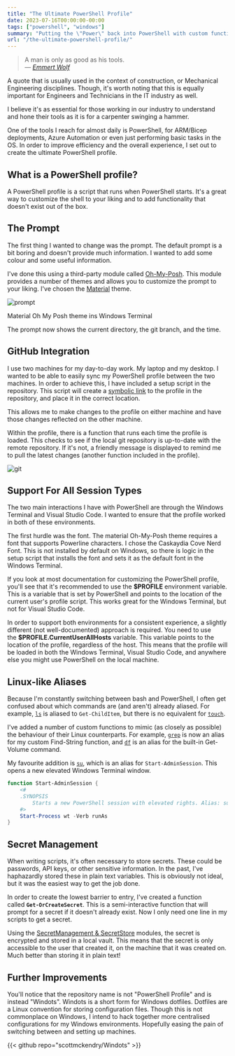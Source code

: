 ```yaml
---
title: "The Ultimate PowerShell Profile"
date: 2023-07-16T00:00:00-00:00
tags: ["powershell", "windows"]
summary: "Putting the \"Power\" back into PowerShell with custom functions and aliases 💪"
url: "/the-ultimate-powershell-profile/"
---
```


> A man is only as good as his tools.  
> — <cite>[Emmert Wolf](https://dah.li/a/post/emmert-wolf?ref=scottmckendry.tech)</cite>

A quote that is usually used in the context of construction, or Mechanical Engineering disciplines. Though, it's worth noting that this is equally important for Engineers and Technicians in the IT industry as well.

I believe it's as essential for those working in our industry to understand and hone their tools as it is for a carpenter swinging a hammer.

One of the tools I reach for almost daily is PowerShell, for ARM/Bicep deployments, Azure Automation or even just performing basic tasks in the OS. In order to improve efficiency and the overall experience, I set out to create the ultimate PowerShell profile.

## What is a PowerShell profile?

A PowerShell profile is a script that runs when PowerShell starts. It's a great way to customize the shell to your liking and to add functionality that doesn't exist out of the box.

## The Prompt

The first thing I wanted to change was the prompt. The default prompt is a bit boring and doesn't provide much information. I wanted to add some colour and some useful information.

I've done this using a third-party module called [Oh-My-Posh](https://ohmyposh.dev/?ref=scottmckendry.tech). This module provides a number of themes and allows you to customize the prompt to your liking. I've chosen the [Material](https://ohmyposh.dev/docs/themes?ref=scottmckendry.tech#material) theme.

![prompt](/img/powershell-profile/prompt.webp)

Material Oh My Posh theme ins Windows Terminal

The prompt now shows the current directory, the git branch, and the time.

## GitHub Integration

I use two machines for my day-to-day work. My laptop and my desktop. I wanted to be able to easily sync my PowerShell profile between the two machines. In order to achieve this, I have included a setup script in the repository. This script will create a [symbolic link](https://learn.microsoft.com/en-us/windows/security/threat-protection/security-policy-settings/create-symbolic-links?ref=scottmckendry.tech) to the profile in the repository, and place it in the correct location.

This allows me to make changes to the profile on either machine and have those changes reflected on the other machine.

Within the profile, there is a function that runs each time the profile is loaded. This checks to see if the local git repository is up-to-date with the remote repository. If it's not, a friendly message is displayed to remind me to pull the latest changes (another function included in the profile).

![git](/img/powershell-profile/git-integration.webp)

## Support For All Session Types

The two main interactions I have with PowerShell are through the Windows Terminal and Visual Studio Code. I wanted to ensure that the profile worked in both of these environments.

The first hurdle was the font. The material Oh-My-Posh theme requires a font that supports Powerline characters. I chose the Caskaydia Cove Nerd Font. This is not installed by default on Windows, so there is logic in the setup script that installs the font and sets it as the default font in the Windows Terminal.

If you look at most documentation for customizing the PowerShell profile, you'll see that it's recommended to use the **$PROFILE** environment variable. This is a variable that is set by PowerShell and points to the location of the current user's profile script. This works great for the Windows Terminal, but not for Visual Studio Code.

In order to support both environments for a consistent experience, a slightly different (not well-documented) approach is required. You need to use the **$PROFILE.CurrentUserAllHosts** variable. This variable points to the location of the profile, regardless of the host. This means that the profile will be loaded in both the Windows Terminal, Visual Studio Code, and anywhere else you might use PowerShell on the local machine.

## Linux-like Aliases

Because I'm constantly switching between bash and PowerShell, I often get confused about which commands are (and aren't) already aliased. For example, [`ls`](https://manpages.ubuntu.com/manpages/focal/en/man1/ls.1.html?ref=scottmckendry.tech) is aliased to `Get-ChildItem`, but there is no equivalent for [`touch`](https://manpages.ubuntu.com/manpages/focal/man1/touch.1.html?ref=scottmckendry.tech).

I've added a number of custom functions to mimic (as closely as possible) the behaviour of their Linux counterparts. For example, [`grep`](https://manpages.ubuntu.com/manpages/focal/man1/grep.1.html?ref=scottmckendry.tech) is now an alias for my custom Find-String function, and [`df`](https://manpages.ubuntu.com/manpages/focal/man1/df.1.html?ref=scottmckendry.tech) is an alias for the built-in Get-Volume command.

My favourite addition is [`su`](https://manpages.ubuntu.com/manpages/focal/man1/su.1.html?ref=scottmckendry.tech), which is an alias for `Start-AdminSession`. This opens a new elevated Windows Terminal window.

```powershell
function Start-AdminSession {
    <#
    .SYNOPSIS
        Starts a new PowerShell session with elevated rights. Alias: su 
    #>
    Start-Process wt -Verb runAs
}
```

## Secret Management

When writing scripts, it's often necessary to store secrets. These could be passwords, API keys, or other sensitive information. In the past, I've haphazardly stored these in plain text variables. This is obviously not ideal, but it was the easiest way to get the job done.

In order to create the lowest barrier to entry, I've created a function called **`Get-OrCreateSecret`**. This is a semi-interactive function that will prompt for a secret if it doesn't already exist. Now I only need one line in my scripts to get a secret.

Using the [SecretManagement & SecretStore](https://devblogs.microsoft.com/powershell/secretmanagement-and-secretstore-are-generally-available/?ref=scottmckendry.tech) modules, the secret is encrypted and stored in a local vault. This means that the secret is only accessible to the user that created it, on the machine that it was created on. Much better than storing it in plain text!

## Further Improvements

You'll notice that the repository name is not "PowerShell Profile" and is instead "Windots". Windots is a short form for Windows dotfiles. Dotfiles are a Linux convention for storing configuration files. Though this is not commonplace on Windows, I intend to hack together more centralised configurations for my Windows environments. Hopefully easing the pain of switching between and setting up machines.

{{< github repo="scottmckendry/Windots" >}}
